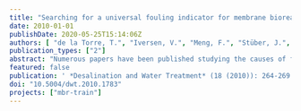 ```yaml
---
title: "Searching for a universal fouling indicator for membrane bioreactors"
date: 2010-01-01
publishDate: 2020-05-25T15:14:06Z
authors: [ "de la Torre, T.", "Iversen, V.", "Meng, F.", "Stüber, J.", "Drews, A.", "Lesjean, B.", "Kraume, M." ]
publication_types: ["2"]
abstract: "Numerous papers have been published studying the causes of fouling in membrane bioreactors (MBRs) and searching for a universal fouling indicator. Unfortunately, as these studies were performed using various set-ups and operating conditions (different membranes, sludge retention time (SRT), hydraulic conditions and diverse feed wastewaters, etc.), the results in terms of fouling rates and the infl uence of individual parameters rarely match up. In order to obtain a signifi cant database of comparable results from different plants, an intensive monitoring campaign of four MBR systems started in 2007 in Berlin. In these units, 14 parameters were monitored on a weekly basis over 10 months to characterise the mixed liquor and the corresponding permeability, including the novel parameter transparent exopolymer particles (TEP), which represent a specially sticky fraction of the extracellular polymeric substances (EPS). By performing statistical analyses it was demonstrated that there is no unique fouling indicator, and origins of fouling must be searched in the combination of several parameters using multivariable analysis. Applying a multiple regression the critical fl ux values could be correlated with four parameters (temperature, nitrate, bound and soluble TEP) measured in the activated sludge for 95% of the data."
featured: false
publication: ' *Desalination and Water Treatment* (18 (2010)): 264-269 [10.5004/dwt.2010.1783](https://doi.org/10.5004/dwt.2010.1783)'
doi: "10.5004/dwt.2010.1783"
projects: ["mbr-train"]
---
```


